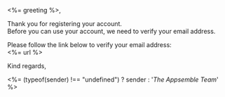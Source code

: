 <!--
subject=Welcome to Appsemble
-->

<%= greeting %>,

Thank you for registering your account.  
Before you can use your account, we need to verify your email address.

Please follow the link below to verify your email address:  
<%= url %>

Kind regards,

<%= (typeof(sender) !== "undefined") ? sender : '_The Appsemble Team_' %>
